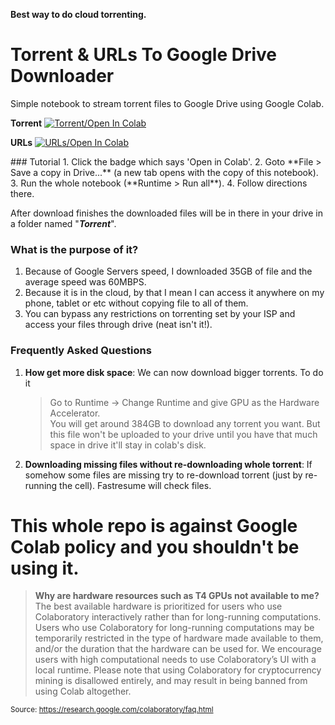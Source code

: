 **Best way to do cloud torrenting.**

# Torrent & URLs To Google Drive Downloader
Simple notebook to stream torrent files to Google Drive using Google Colab.

<p align="center">
	
**Torrent**
<a href="https://colab.research.google.com/github/JeelPatel231/Torrent2GDrive/blob/master/Torrent_To_Google_Drive_Downloader.ipynb" target="_parent"><img src="http://icons.iconarchive.com/icons/shaunkleyn/phlat-blue-folders/128/Torrents-icon.png" alt="Torrent/Open In Colab"/></a>

**URLs**
<a href="https://colab.research.google.com/github/JeelPatel231/Torrent2GDrive/blob/master/GDrive_Streaming.ipynb" target="_parent"><img src="http://icons.iconarchive.com/icons/dtafalonso/android-lollipop/128/Downloads-icon.png" alt="URLs/Open In Colab"/></a>

</p>
### Tutorial
1. Click the badge which says 'Open in Colab'.
2. Goto **File > Save a copy in Drive...** (a new tab opens with the copy of this notebook).
3. Run the whole notebook (**Runtime > Run all**).
4. Follow directions there.

After download finishes the downloaded files will be in there in your drive in a folder named "***Torrent***".

### What is the purpose of it?
1. Because of Google Servers speed, I downloaded 35GB of file and the average speed was 60MBPS.
2. Because it is in the cloud, by that I mean I can access it anywhere on my phone, tablet or etc without copying file to all of them.
3. You can bypass any restrictions on torrenting set by your ISP and access your files through drive (neat isn't it!).

### Frequently Asked Questions
1. **How get more disk space**: We can now download bigger torrents. To do it

	> Go to Runtime -> Change Runtime and give GPU as the Hardware Accelerator.  
You will get around 384GB to download any torrent you want.
But this file won't be uploaded to your drive until you have that much space in drive it'll stay in colab's disk.

2. **Downloading missing files without re-downloading whole torrent**: If somehow some files are missing try to re-download torrent (just by re-running the cell). Fastresume will check files.






# This whole repo is against Google Colab policy and you shouldn't be using it.
> **Why are hardware resources such as T4 GPUs not available to me?**
The best available hardware is prioritized for users who use Colaboratory interactively rather than for long-running computations. Users who use Colaboratory for long-running computations may be temporarily restricted in the type of hardware made available to them, and/or the duration that the hardware can be used for. We encourage users with high computational needs to use Colaboratory’s UI with a local runtime.
Please note that using Colaboratory for cryptocurrency mining is disallowed entirely, and may result in being banned from using Colab altogether.

<sub>Source: https://research.google.com/colaboratory/faq.html</sub>


